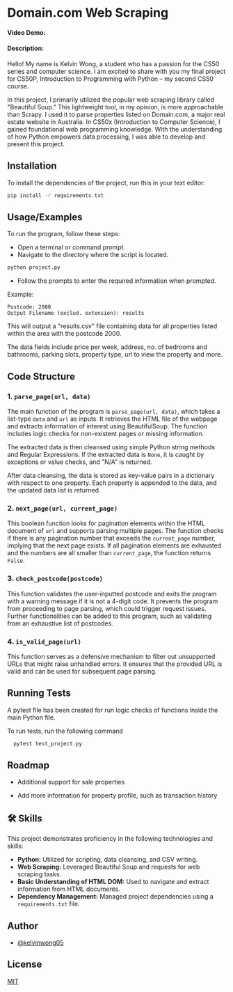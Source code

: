 # Domain.com Web Scraping

#### Video Demo:  <URL HERE>

#### Description:

Hello! My name is Kelvin Wong, a student who has a passion for the CS50 series and computer science. I am excited to share with you my final project for CS50P, Introduction to Programming with Python – my second CS50 course.

In this project, I primarily utilized the popular web scraping library called "Beautiful Soup." This lightweight tool, in my opinion, is more approachable than Scrapy. I used it to parse properties listed on Domain.com, a major real estate website in Australia. In CS50x (Introduction to Computer Science), I gained foundational web programming knowledge. With the understanding of how Python empowers data processing, I was able to develop and present this project.


## Installation

To install the dependencies of the project, run this in your text editor:

```bash
pip install -r requirements.txt
```

## Usage/Examples

To run the program, follow these steps:

* Open a terminal or command prompt.
* Navigate to the directory where the script is located.


```bash
python project.py
```

* Follow the prompts to enter the required information when prompted.

Example:

    Postcode: 2000
    Output Filename (exclud. extension): results


This will output a "results.csv" file containing data for all properties listed within the area with the postcode 2000.

The data fields include price per week, address, no. of bedrooms and bathrooms, parking slots, property type, url to view the property and more.
## Code Structure

### 1. `parse_page(url, data)`

The main function of the program is `parse_page(url, data)`, which takes a list-type `data` and `url` as inputs. It retrieves the HTML file of the webpage and extracts information of interest using BeautifulSoup. The function includes logic checks for non-existent pages or missing information.

The extracted data is then cleansed using simple Python string methods and Regular Expressions. If the extracted data is `None`, it is caught by exceptions or value checks, and "N/A" is returned.

After data cleansing, the data is stored as key-value pairs in a dictionary with respect to one property. Each property is appended to the data, and the updated data list is returned.

### 2. `next_page(url, current_page)`

This boolean function looks for pagination elements within the HTML document of `url` and supports parsing multiple pages. The function checks if there is any pagination number that exceeds the `current_page` number, implying that the next page exists. If all pagination elements are exhausted and the numbers are all smaller than `current_page`, the function returns `False`.

### 3. `check_postcode(postcode)`

This function validates the user-inputted postcode and exits the program with a warning message if it is not a 4-digit code. It prevents the program from proceeding to page parsing, which could trigger request issues. Further functionalities can be added to this program, such as validating from an exhaustive list of postcodes.

### 4. `is_valid_page(url)`

This function serves as a defensive mechanism to filter out unsupported URLs that might raise unhandled errors. It ensures that the provided URL is valid and can be used for subsequent page parsing.




## Running Tests

A pytest file has been created for run logic checks of functions inside the main Python file.

To run tests, run the following command

```bash
  pytest test_project.py
```


## Roadmap

- Additional support for sale properties

- Add more information for property profile, such as transaction history


## 🛠 Skills

This project demonstrates proficiency in the following technologies and skills:

- **Python:** Utilized for scripting, data cleansing, and CSV writing.
- **Web Scraping:** Leveraged Beautiful Soup and requests for web scraping tasks.
- **Basic Understanding of HTML DOM:** Used to navigate and extract information from HTML documents.
- **Dependency Management:** Managed project dependencies using a `requirements.txt` file.


## Author

- [@kelvinwong05](https://www.github.com/kelvinwong05)


## License

[MIT](https://choosealicense.com/licenses/mit/)


